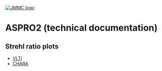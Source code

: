 [![JMMC logo](http://www.jmmc.fr/images/logo.png)](http://www.jmmc.fr)

# ASPRO2 (technical documentation)

## Strehl ratio plots
- [VLTI](strehl/index_VLTI.md)
- [CHARA](strehl/index_CHARA.md)

  
